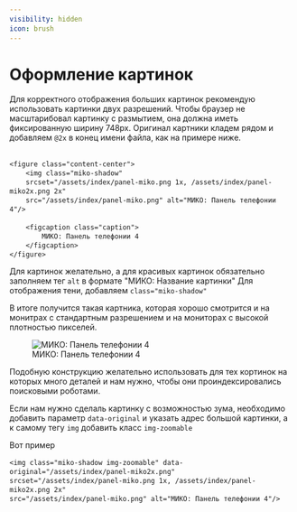```yaml
---
visibility: hidden
icon: brush
---
```

# Оформление картинок

Для корректного отображения больших картинок рекомендую использовать картинки двух разрешений.
Чтобы браузер не масштарибовал картинку с размытием, она должна иметь фиксированную ширину 748px.
Оригинал картники кладем рядом и добавляем `@2x` в конец имени файла, как на примере ниже.

```

<figure class="content-center">
    <img class="miko-shadow"
    srcset="/assets/index/panel-miko.png 1x, /assets/index/panel-miko2x.png 2x"
    src="/assets/index/panel-miko.png" alt="МИКО: Панель телефонии 4"/>
    
    <figcaption class="caption">
        МИКО: Панель телефонии 4
    </figcaption>
</figure>

```
Для картинок желательно, а для красивых картинок обязательно заполняем тег `alt` в формате "МИКО: Название картинки"
Для отображения тени, добавляем `class="miko-shadow"`

В итоге получится такая картника, которая хорошо смотрится и на монитрах с стандартным разрешением и на мониторах с высокой плотностью пикселей.

<figure class="content-center">
    <img class="miko-shadow"
    srcset="/assets/index/panel-miko.png 1x, /assets/index/panel-miko2x.png 2x"
    src="/assets/index/panel-miko.png" alt="МИКО: Панель телефонии 4"/>
    <figcaption class="caption">
        МИКО: Панель телефонии 4
    </figcaption>
</figure>

Подобную конструкцию желательно использовать для тех кортинок на которых много деталей и нам нужно, чтобы они проиндексировались поисковыми роботами.

Если нам нужно сделаль картинку с возможностью зума, необходимо добавить параметр `data-original` и указать адрес большой картинки, а к самому тегу `img` добавить класс `img-zoomable`

Вот пример
```
<img class="miko-shadow img-zoomable" data-original="/assets/index/panel-miko2x.png"
srcset="/assets/index/panel-miko.png 1x, /assets/index/panel-miko2x.png 2x"
src="/assets/index/panel-miko.png" alt="МИКО: Панель телефонии 4"/>
```